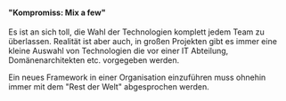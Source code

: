 #### "Kompromiss: Mix a few"

Es ist an sich toll, die Wahl der Technologien komplett jedem Team zu überlassen. Realität ist aber auch, in großen Projekten gibt es immer eine kleine Auswahl von Technologien die vor einer IT Abteilung, Domänenarchitekten etc. vorgegeben werden.

Ein neues Framework in einer Organisation einzuführen muss ohnehin immer mit dem "Rest der Welt" abgesprochen werden.
